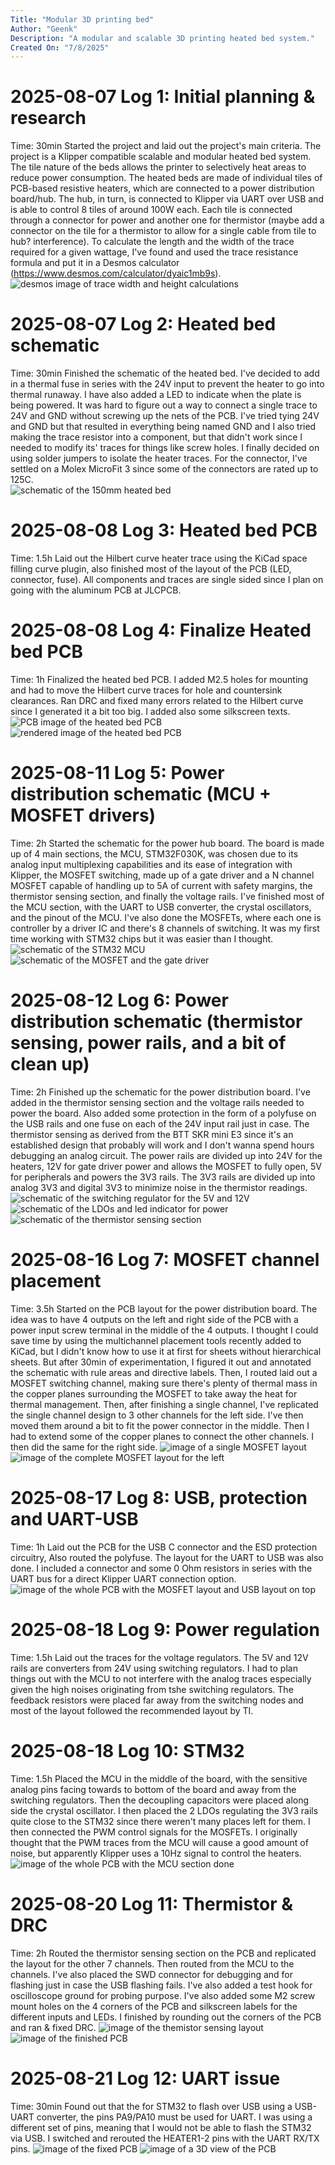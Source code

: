 ```yaml
---
Title: "Modular 3D printing bed"
Author: "Geenk"
Description: "A modular and scalable 3D printing heated bed system."
Created On: "7/8/2025"
---
```


# 2025-08-07 Log 1: Initial planning & research
Time: 30min
Started the project and laid out the project's main criteria. The project is a Klipper compatible scalable and modular heated bed system. The tile nature of the beds allows the printer to selectively heat areas to reduce power consumption. The heated beds are made of individual tiles of PCB-based resistive heaters, which are connected to a power distribution board/hub. The hub, in turn, is connected to Klipper via UART over USB and is able to control 8 tiles of around 100W each. Each tile is connected through a connector for power and another one for thermistor (maybe add a connector on the tile for a thermistor to allow for a single cable from tile to hub? interference). To calculate the length and the width of the trace required for a given wattage, I've found and used the trace resistance formula and put it in a Desmos calculator (https://www.desmos.com/calculator/dyaic1mb9s). 
![desmos image of trace width and height calculations](https://github.com/Haxintosh/tiled-pcb-heater/blob/db1faf27f93f53c38962efba4f0ba4f78a835df6/pics/desmos.png)

# 2025-08-07 Log 2: Heated bed schematic
Time: 30min
Finished the schematic of the heated bed. I've decided to add in a thermal fuse in series with the 24V input to prevent the heater to go into thermal runaway. I have also added a LED to indicate when the plate is being powered. It was hard to figure out a way to connect a single trace to 24V and GND without screwing up the nets  of the PCB. I've tried tying 24V and GND but that resulted in everything being named GND and I also tried making the trace resistor into a component, but that didn't work since I needed to modify its' traces for things like screw holes. I finally decided on using solder jumpers to isolate the heater traces. For the connector, I've settled on a Molex MicroFit 3 since some of the connectors are rated up to 125C.  
![schematic of the 150mm heated bed](https://github.com/Haxintosh/tiled-pcb-heater/blob/98d143a2d95fdf668801079218101a170dff6366/pics/150mm_heater_schem.png)

# 2025-08-08 Log 3: Heated bed PCB
Time: 1.5h
Laid out the Hilbert curve heater trace using the KiCad space filling curve plugin, also finished most of the layout of the PCB (LED, connector, fuse). All components and traces are single sided since I plan on going with the aluminum PCB at JLCPCB.

# 2025-08-08 Log 4: Finalize Heated bed PCB
Time: 1h
Finalized the heated bed PCB. I added M2.5 holes for mounting and had to move the Hilbert curve traces for hole and countersink clearances. Ran DRC and fixed many errors related to the Hilbert curve since I generated it a bit too big. I added also some silkscreen texts.
![PCB image of the heated bed PCB](https://github.com/Haxintosh/tiled-pcb-heater/blob/98d143a2d95fdf668801079218101a170dff6366/pics/150mm_heater_pcb.png)
![rendered image of the heated bed PCB](https://github.com/Haxintosh/tiled-pcb-heater/blob/main/pics/150mm_heater.png)
# 2025-08-11 Log 5: Power distribution schematic (MCU + MOSFET drivers)
Time: 2h
Started the schematic for the power hub board. The board is made up of 4 main sections, the MCU, STM32F030K, was chosen due to its analog input multiplexing capabilities and its ease of integration with Klipper, the MOSFET switching, made up of a gate driver and a N channel MOSFET capable of handling up to 5A of current with safety margins, the thermistor sensing section, and finally the voltage rails. I've finished most of the MCU section, with the UART to USB converter, the crystal oscillators, and the pinout of the MCU. I've also done the MOSFETs, where each one is controller by a driver IC and there's 8 channels of switching. It was my first time working with STM32 chips but it was easier than I thought. 
![schematic of the STM32 MCU](https://github.com/Haxintosh/tiled-pcb-heater/blob/98d143a2d95fdf668801079218101a170dff6366/pics/mcu_schem.png)
![schematic of the MOSFET and the gate driver](https://github.com/Haxintosh/tiled-pcb-heater/blob/98d143a2d95fdf668801079218101a170dff6366/pics/mosfet_schem.png)
# 2025-08-12 Log 6: Power distribution schematic (thermistor sensing, power rails, and a bit of clean up)
Time: 2h
Finished up the schematic for the power distribution board. I've added in the thermistor sensing section and the voltage rails needed to power the board. Also added some protection in the form of a polyfuse on the USB rails and one fuse on each of the 24V input rail just in case. The thermistor sensing as derived from the BTT SKR mini E3 since it's an established design that  probably will work and I don't wanna spend hours debugging an analog circuit. The power rails are divided up into 24V for the heaters, 12V for gate driver power and allows the MOSFET to fully open, 5V for peripherals and powers the 3V3 rails. The 3V3 rails are divided up into analog 3V3 and digital 3V3 to minimize noise in the thermistor readings. 
![schematic of the switching regulator for the 5V and 12V](https://github.com/Haxintosh/tiled-pcb-heater/blob/98d143a2d95fdf668801079218101a170dff6366/pics/sw_schem.png)
![schematic of the LDOs and led indicator for power](https://github.com/Haxintosh/tiled-pcb-heater/blob/main/pics/ldo_schem.png)
![schematic of the thermistor sensing section](https://github.com/Haxintosh/tiled-pcb-heater/blob/98d143a2d95fdf668801079218101a170dff6366/pics/therm_schem.png)

# 2025-08-16 Log 7: MOSFET channel placement
Time: 3.5h
Started on the PCB layout for the power distribution board. The idea was to have 4 outputs on the left and right side of the PCB with a power input screw terminal in the middle of the 4 outputs. I thought I could save time by using the multichannel placement tools recently added to KiCad, but I didn't know how to use it at first for sheets without hierarchical sheets. But after 30min of experimentation, I figured it out and annotated the schematic with rule areas and directive labels. Then, I routed laid out a MOSFET switching channel, making sure there's plenty of thermal mass in the copper planes surrounding the MOSFET to take away the heat for thermal management. Then, after finishing a single channel, I've replicated the single channel design to 3 other channels for the left side. I've then moved them around a bit to fit the power connector in the middle. Then I had to extend some of the copper planes to connect the other channels. I then did the same for the right side. 
![image of a single MOSFET layout](https://github.com/Haxintosh/tiled-pcb-heater/blob/98d143a2d95fdf668801079218101a170dff6366/pics/mosfet.png)
![image of the complete MOSFET layout for the left](https://github.com/Haxintosh/tiled-pcb-heater/blob/98d143a2d95fdf668801079218101a170dff6366/pics/mosfet_col.png)


# 2025-08-17 Log 8: USB, protection and UART-USB
Time: 1h
Laid out the PCB for the USB C connector and the ESD protection circuitry, Also routed the polyfuse. The layout for the UART to USB was also done. I included a connector and some 0 Ohm resistors in series with the UART bus for a direct Klipper UART connection option.
![image of the whole PCB with the MOSFET layout and USB layout on top](https://github.com/Haxintosh/tiled-pcb-heater/blob/98d143a2d95fdf668801079218101a170dff6366/pics/mosfet_usb.png)

# 2025-08-18 Log 9: Power regulation
Time: 1.5h
Laid out the traces for the voltage regulators. The 5V and 12V rails are converters from 24V using switching regulators. I had to plan things out with the MCU to not interfere with the analog traces especially given the high noises originating from tshe switching regulators. The feedback resistors were placed far away from the switching nodes and most of the layout followed the recommended layout by TI. 

# 2025-08-18 Log 10: STM32
Time: 1.5h
Placed the MCU in the middle of the board, with the sensitive analog pins facing towards to bottom of the board and away from the switching regulators. Then the decoupling capacitors were placed along side the crystal oscillator. I then placed the 2 LDOs regulating the 3V3 rails quite close to the STM32 since there weren't many places left for them. I then connected the PWM control signals for the MOSFETs. I originally thought that the PWM traces from the MCU will cause a good amount of noise, but apparently Klipper uses a 10Hz signal to control the heaters. 
![image of the whole PCB with the MCU section done](https://github.com/Haxintosh/tiled-pcb-heater/blob/98d143a2d95fdf668801079218101a170dff6366/pics/mcu_pcb.png)

# 2025-08-20 Log 11: Thermistor & DRC
Time: 2h 
Routed the thermistor sensing section on the PCB and replicated the layout for the other 7 channels. Then routed from the MCU to the channels. I've also placed the SWD connector for debugging and for flashing just in case the USB flashing fails. I've also added a test hook for oscilloscope ground for probing purpose. I've also added some M2 screw mount holes on the 4 corners of the PCB and silkscreen labels for the different inputs and LEDs. I finished by rounding out the corners of the PCB and ran & fixed DRC.
![image of the themistor sensing layout](https://github.com/Haxintosh/tiled-pcb-heater/blob/98d143a2d95fdf668801079218101a170dff6366/pics/therm_pcb.png)
![image of the finished PCB](https://github.com/Haxintosh/tiled-pcb-heater/blob/cabced6e9d95e027c0f9c7038fd8d20f2d08e795/pics/pcb_view.png)

# 2025-08-21 Log 12: UART issue
Time: 30min
Found out that the for STM32 to flash over USB using a USB-UART converter, the pins PA9/PA10 must be used for UART. I was using a different set of pins, meaning that I would not be able to flash the STM32 via USB. I switched and rerouted the HEATER1-2 pins with the UART RX/TX pins. 
![image of the fixed PCB](https://github.com/Haxintosh/tiled-pcb-heater/blob/cabced6e9d95e027c0f9c7038fd8d20f2d08e795/pics/FIXED_view.png)
![image of a 3D view of the PCB](https://github.com/Haxintosh/tiled-pcb-heater/blob/cabced6e9d95e027c0f9c7038fd8d20f2d08e795/pics/FIXED_3d.png)
